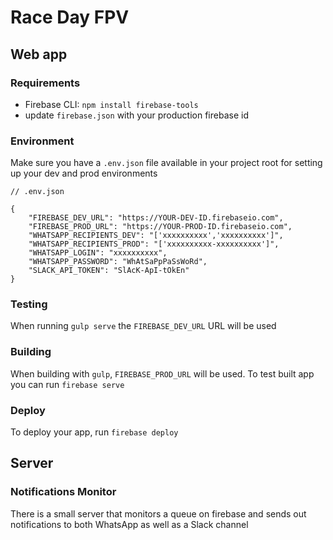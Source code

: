 # Race Day FPV

## Web app

### Requirements
- Firebase CLI: `npm install firebase-tools`
- update `firebase.json` with your production firebase id

### Environment
Make sure you have a `.env.json` file available in your project root for setting up your dev and prod environments

```
// .env.json

{
	"FIREBASE_DEV_URL": "https://YOUR-DEV-ID.firebaseio.com",
	"FIREBASE_PROD_URL": "https://YOUR-PROD-ID.firebaseio.com",
	"WHATSAPP_RECIPIENTS_DEV": "['xxxxxxxxxx','xxxxxxxxxx']",
	"WHATSAPP_RECIPIENTS_PROD": "['xxxxxxxxxx-xxxxxxxxxx']",
	"WHATSAPP_LOGIN": "xxxxxxxxxx",
	"WHATSAPP_PASSWORD": "WhAtSaPpPaSsWoRd",
	"SLACK_API_TOKEN": "SlAcK-ApI-tOkEn"
}

```
### Testing
When running `gulp serve` the `FIREBASE_DEV_URL` URL will be used

### Building
When building with `gulp`, `FIREBASE_PROD_URL` will be used. To test built app you can run `firebase serve`

### Deploy
To deploy your app, run `firebase deploy`

## Server

### Notifications Monitor
There is a small server that monitors a queue on firebase and sends out notifications to both WhatsApp as well as a Slack channel
